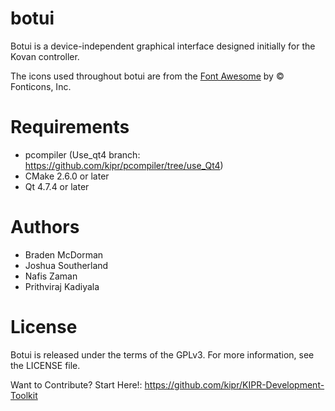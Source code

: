 botui
=====

Botui is a device-independent graphical interface designed initially for the Kovan controller.

The icons used throughout botui are from the [Font Awesome](https://fontawesome.com/icons?d=gallery) by © Fonticons, Inc.

Requirements
============
* pcompiler  (Use_qt4 branch: https://github.com/kipr/pcompiler/tree/use_Qt4)
* CMake 2.6.0 or later
* Qt 4.7.4 or later

Authors
=======
* Braden McDorman
* Joshua Southerland
* Nafis Zaman
* Prithviraj Kadiyala


License
=======

Botui is released under the terms of the GPLv3. For more information, see the LICENSE file.

Want to Contribute? Start Here!: 
https://github.com/kipr/KIPR-Development-Toolkit
